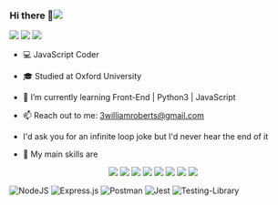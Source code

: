### Hi there 🧰![](https://komarev.com/ghpvc/?username=your-github-williambroberts&color=dc143c)
[<img src="https://img.shields.io/badge/LeetCode-000000?style=for-the-badge&logo=LeetCode&logoColor=#d16c06" />](https://leetcode.com/thew1lego/)
[<img src="https://img.shields.io/badge/github-%2312100E.svg?&style=for-the-badge&logo=github&logoColor=white&color=black" />](https://github.com/williambroberts)
[<img src="https://img.shields.io/badge/linkedin-%230077B5.svg?&style=for-the-badge&logo=linkedin&logoColor=white" />](https://www.linkedin.com/in/williambroberts/)
- 💻 JavaScript Coder
- 🎓 Studied at Oxford University
- 📝 I’m currently learning Front-End | Python3 | JavaScript
- 📫 Reach out to me: 3williamroberts@gmail.com

- I'd ask you for an infinite loop joke but I'd never hear the end of it
- 🚀 My main skills are
<p align='center'>
  <img src="https://img.shields.io/badge/typescript-%23007ACC.svg?style=for-the-badge&logo=typescript&logoColor=white" />
  <img src="https://img.shields.io/badge/mysql-%2300f.svg?style=for-the-badge&logo=mysql&logoColor=white" />
  <img src="https://img.shields.io/badge/HTML5-E34F26?style=for-the-badge&logo=html5&logoColor=white" />
  <img src="https://img.shields.io/badge/CSS3-1572B6?style=for-the-badge&logo=css3&logoColor=white" /> 
  <img src="https://img.shields.io/badge/react-%2320232a.svg?style=for-the-badge&logo=react&logoColor=%2361DAFB" /> 
  <img src="https://img.shields.io/badge/javascript-%23323330.svg?style=for-the-badge&logo=javascript&logoColor=%23F7DF1E" /> 
  <img src="https://img.shields.io/badge/python-3670A0?style=for-the-badge&logo=python&logoColor=ffdd54" /> 
  <img src="https://img.shields.io/badge/Firebase-039BE5?style=for-the-badge&logo=Firebase&logoColor=white" />
  
  ![NodeJS](https://img.shields.io/badge/node.js-6DA55F?style=for-the-badge&logo=node.js&logoColor=white)
  ![Express.js](https://img.shields.io/badge/express.js-%23404d59.svg?style=for-the-badge&logo=express&logoColor=%2361DAFB)
  ![Postman](https://img.shields.io/badge/Postman-FF6C37?style=for-the-badge&logo=postman&logoColor=white)
  ![Jest](https://img.shields.io/badge/-jest-%23C21325?style=for-the-badge&logo=jest&logoColor=white)
  ![Testing-Library](https://img.shields.io/badge/-TestingLibrary-%23E33332?style=for-the-badge&logo=testing-library&logoColor=white)

  

<!--
**williambroberts/williambroberts** is a ✨ _special_ ✨ repository because its `README.md` (this file) appears on your GitHub profile.

Here are some ideas to get you started:
https://www.profileme.dev/create-profile
- 🔭 I’m currently working on ...
- 🌱 I’m currently learning ...
- 👯 I’m looking to collaborate on ...
- 🤔 I’m looking for help with ...
- 💬 Ask me about ...
- 📫 How to reach me: ...
- 😄 Pronouns: ...
- ⚡ Fun fact: ...
-->
